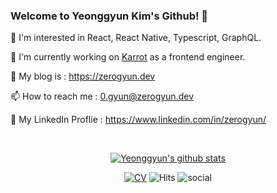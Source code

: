 ### Welcome to Yeonggyun Kim's Github! 👋

🌱 I'm interested in React, React Native, Typescript, GraphQL.

🥕 I'm currently working on [Karrot](https://team.daangn.com/) as a frontend engineer.

<!-- 🍭 I was a member of [Developer Student Club](https://developers.google.com/community/dsc) -->

📜 My blog is : https://zerogyun.dev

📫 How to reach me : 0.gyun@zerogyun.dev

🪪 My LinkedIn Proflie : https://www.linkedin.com/in/zerogyun/


<br />
<div align=center>
  
  [![Yeonggyun's github stats](https://github-readme-stats.vercel.app/api?username=CXZ7720&show_icons=true&count_private=true)](https://zerogyun.dev)
  
  [![CV](https://img.shields.io/badge/CV-HERE-9cf)]([https://zerogyun.dev/resume](https://read.cv/zerogyun)) 
  ![Hits](https://hits.seeyoufarm.com/api/count/incr/badge.svg?url=https%3A%2F%2Fgithub.com%2FCXZ7720)
  ![social](https://img.shields.io/github/followers/CXZ7720?style=social)
  
</div>

<!--
**CXZ7720/CXZ7720** is a ✨ _special_ ✨ repository because its `README.md` (this file) appears on your GitHub profile.

Here are some ideas to get you started:

- 🔭 I’m currently working on ...
- 🌱 I’m currently learning ...
- 👯 I’m looking to collaborate on ...
- 🤔 I’m looking for help with ...
- 💬 Ask me about ...
- 📫 How to reach me: ...
- 😄 Pronouns: ...
- ⚡ Fun fact: ...
-->
